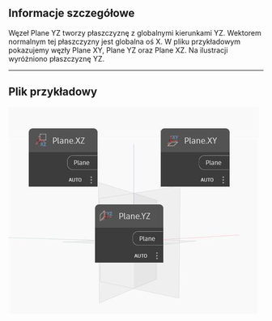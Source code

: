 ## Informacje szczegółowe
Węzeł Plane YZ tworzy płaszczyznę z globalnymi kierunkami YZ. Wektorem normalnym tej płaszczyzny jest globalna oś X. W pliku przykładowym pokazujemy węzły Plane XY, Plane YZ oraz Plane XZ. Na ilustracji wyróżniono płaszczyznę YZ.
___
## Plik przykładowy

![YZ](./Autodesk.DesignScript.Geometry.Plane.YZ_img.jpg)


